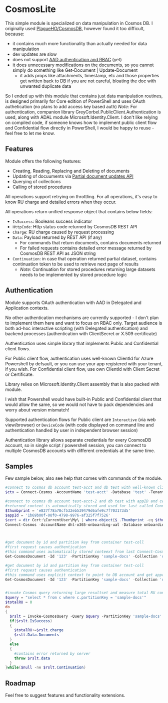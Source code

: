 # CosmosLite
This simple module is specialized on data manipulation in Cosmos DB. I originally used [PlagueHO/CosmosDB](https://github.com/PlagueHO/CosmosDB), however found it too difficult, because:
- it contains much more functionality than actually needed for data manipulation
- dev updates are slow
- does not support [AAD authentication and RBAC](https://docs.microsoft.com/en-us/azure/cosmos-db/how-to-setup-rbac) (yet)
- it does unnecessary modifications on the documents, so you cannot simply do something like Get-Document | Update-Document
  - it adds props like attachments, timestamp, etc and those properties get written back to DB if you are not careful, bloating the doc with unwanted duplicate data

So I ended up with this module that contains just data manipulation routines, is designed primarily for Core edition of PowerShell and uses OAuth authetication (no plans to add access key based auth)
*Note*: For authentication, companion library GreyCorbel.PublicClient.Authentication is used, along with ADAL module Microsoft.Identity.Client. I don't like relying on compiled code, if someone knows how to implement public client flow and Confidential flow directly in PowerShell, I would be happy to reuse - feel free to let me know.

## Features
Module offers the following features:
- Creating, Reading, Replacing and Deleting of documents
- Updating of docuuments via [Partial document updates API](https://docs.microsoft.com/en-us/azure/cosmos-db/partial-document-update)
- Querying of collections
- Calling of stored procedures

All operations support retrying on throttling. For all operations, it's easy to know RU charge and detailed errors when they occur.

All operations return unified response object that contains below fields:
- `IsSuccess`: Booleans success indicator
- `HttpCode`: Http status code returned by CosmosDB REST API
- `Charge`: RU charge caused by request processing
- `Data`: Payload returned by REST API (if any)
  - For commands that return documents, contains documents returned
  - For failed requests contains detailed error message returned by CosmosDB REST API as JSON string
- `Continuation`: in case that operation returned partial dataset, contains continuation token to be used to retrieve next page of results
  - *Note*: Continuation for stored procedures returning large datasets needs to be implemented by stored procedure logic

## Authentication
Module supports OAuth authentication with AAD in Delegated and Application contexts.

No other authentication mechanisms are currently supported - I don't plan to implement them here and want to focus on RBAC only. Target audience is both ad-hoc interactive scripting (with Delegated authentication) and backend processes (authentication with ClientSecret or X.509 certificate)

Authentication uses simple library that implements Public and Confidential client flows.

For Public client flow, authentication uses well-known ClientId for Azure Powershell by defsault, or you can use your app registered with your tenant, if you wish.
For Confidential client flow, use own ClientId with Client Secret or Certificate.

Library relies on Microsoft.Identity.Client assembly that is also packed with module. 

I wish that Powershell would have built-in Public and Confidential client that would allow the same, so we would not have to pack dependencies and worry about version mismatch!

Supported authentication flows for Public client are `Interactive` (via web view/browser) or `DeviceCode` (with code displayed on command line and authentication handled by user in independent browser session)

Authentication library allows separate credentials for every CosmosDB account, so in single script / powershell session, you can connect to multiple CosmosDB accounts with different credentials at the same time.

## Samples
Few sample below, also see help that comes with commands of the module.

```powershell
#connect to cosmos db account test-acct and db test with well-known clientId for Azure PowerShell (1950a258-227b-4e31-a9cf-717495945fc2)
$ctx = Connect-Cosmos -AccountName 'test-acct' -Database 'test' -TenantId 'mydomain.com' -AuthMode Interactive

#connect to cosmos db account test-acct-2 and db test with appID and certificate
#returned context is automatically stored and used for last called Connect-Cosmos 
$thumbprint = 'e827f78a78cf532eb539479d6afe9c7f703173d5'
$appId = '1b69b00f-08f0-4798-9976-af325f7f7526'
$cert = dir Cert:\CurrentUser\My\ | where-object{$_.Thumbprint -eq $thumbprint}
Connect-Cosmos -AccountName dhl-o365-onboarding-uat -Database onboarding -TenantId dhl.com -ClientId $appId -X509Certificate $cert



#get document by id and partition key from container test-coll
#first request causes authentication
#this command uses automatically stored conteext from last Connect-Cosmos command
Get-CosmosDocument -Id '123' -PartitionKey 'sample-docs' -Collection 'docs'

#get document by id and partition key from container test-coll
#first request causes authentication
#this command uses explicit context to point to DB account and get appropriate credentials
Get-CosmosDocument -Id '123' -PartitionKey 'sample-docs' -Collection 'docs' -Context $ctx


#invoke Cosmos query returning large resultset and measure total RU consumption
$query = "select * from c where c.partitionKey = 'sample-docs'"
$totalRU = 0
do
{
  $rslt = Invoke-CosmosQuery -Query $query -PartitionKey 'sample-docs' -ContinuationToken $rslt.Continuation
  if($rslt.IsSuccess)
  {
    $totalRU+=$rslt.charge
    $rslt.Data.Documents
  }
  else
  {
    #contains error returned by server
    throw $rslt.data
  }
}while($null -ne $rslt.Continuation)
```

## Roadmap
Feel free to suggest features and functionality extensions.